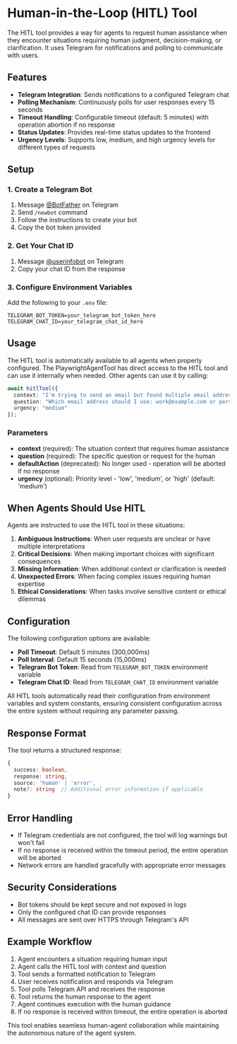 # Human-in-the-Loop (HITL) Tool

The HITL tool provides a way for agents to request human assistance when they encounter situations requiring human judgment, decision-making, or clarification. It uses Telegram for notifications and polling to communicate with users.

## Features

- **Telegram Integration**: Sends notifications to a configured Telegram chat
- **Polling Mechanism**: Continuously polls for user responses every 15 seconds
- **Timeout Handling**: Configurable timeout (default: 5 minutes) with operation abortion if no response
- **Status Updates**: Provides real-time status updates to the frontend
- **Urgency Levels**: Supports low, medium, and high urgency levels for different types of requests

## Setup

### 1. Create a Telegram Bot

1. Message [@BotFather](https://t.me/BotFather) on Telegram
2. Send `/newbot` command
3. Follow the instructions to create your bot
4. Copy the bot token provided

### 2. Get Your Chat ID

1. Message [@userinfobot](https://t.me/userinfobot) on Telegram
2. Copy your chat ID from the response

### 3. Configure Environment Variables

Add the following to your `.env` file:

```env
TELEGRAM_BOT_TOKEN=your_telegram_bot_token_here
TELEGRAM_CHAT_ID=your_telegram_chat_id_here
```

## Usage

The HITL tool is automatically available to all agents when properly configured. The PlaywrightAgentTool has direct access to the HITL tool and can use it internally when needed. Other agents can use it by calling:

```typescript
await hitlTool({
  context: "I'm trying to send an email but found multiple email addresses",
  question: "Which email address should I use: work@example.com or personal@example.com?",
  urgency: "medium"
});
```

### Parameters

- **context** (required): The situation context that requires human assistance
- **question** (required): The specific question or request for the human
- **defaultAction** (deprecated): No longer used - operation will be aborted if no response
- **urgency** (optional): Priority level - 'low', 'medium', or 'high' (default: 'medium')

## When Agents Should Use HITL

Agents are instructed to use the HITL tool in these situations:

1. **Ambiguous Instructions**: When user requests are unclear or have multiple interpretations
2. **Critical Decisions**: When making important choices with significant consequences
3. **Missing Information**: When additional context or clarification is needed
4. **Unexpected Errors**: When facing complex issues requiring human expertise
5. **Ethical Considerations**: When tasks involve sensitive content or ethical dilemmas

## Configuration

The following configuration options are available:

- **Poll Timeout**: Default 5 minutes (300,000ms)
- **Poll Interval**: Default 15 seconds (15,000ms)
- **Telegram Bot Token**: Read from `TELEGRAM_BOT_TOKEN` environment variable
- **Telegram Chat ID**: Read from `TELEGRAM_CHAT_ID` environment variable

All HITL tools automatically read their configuration from environment variables and system constants, ensuring consistent configuration across the entire system without requiring any parameter passing.

## Response Format

The tool returns a structured response:

```typescript
{
  success: boolean,
  response: string,
  source: 'human' | 'error',
  note?: string  // Additional error information if applicable
}
```

## Error Handling

- If Telegram credentials are not configured, the tool will log warnings but won't fail
- If no response is received within the timeout period, the entire operation will be aborted
- Network errors are handled gracefully with appropriate error messages

## Security Considerations

- Bot tokens should be kept secure and not exposed in logs
- Only the configured chat ID can provide responses
- All messages are sent over HTTPS through Telegram's API

## Example Workflow

1. Agent encounters a situation requiring human input
2. Agent calls the HITL tool with context and question
3. Tool sends a formatted notification to Telegram
4. User receives notification and responds via Telegram
5. Tool polls Telegram API and receives the response
6. Tool returns the human response to the agent
7. Agent continues execution with the human guidance
8. If no response is received within timeout, the entire operation is aborted

This tool enables seamless human-agent collaboration while maintaining the autonomous nature of the agent system.